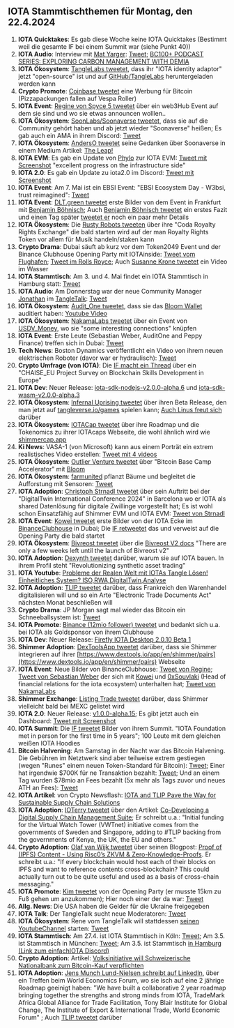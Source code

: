 ## IOTA Stammtischthemen für Montag, den 22.4.2024

1. **IOTA Quicktakes**: Es gab diese Woche keine IOTA Quicktakes (Bestimmt weil die gesamte IF bei einem Summit war (siehe Punkt 40))
2. **IOTA Audio**: Interview mit [Mat Yarger](https://twitter.com/Mat_Yarger): [Tweet](https://x.com/INATBA_org/status/1779850027440996489); [BC100+ PODCAST SERIES: EXPLORING CARBON MANAGEMENT WITH DEMIA](https://inatba.org/podcast/bc100-podcast-series-exploring-carbon-management-demia/)
3. **IOTA Ökosystem**: [TangleLabs tweetet](https://x.com/Tangle_Labs/status/1779857451875004878), dass ihr "IOTA identity adaptor" jetzt "open-source" ist und auf [GitHub/TangleLabs](https://github.com/Tangle-Labs/ssimon/tree/dev) heruntergeladen werden kann
4. **Crypto Promote**: [Coinbase tweetet](https://x.com/BitcoinMagazine/status/1779906937280172203) eine Werbung für Bitcoin (Pizzapackungen fallen auf Vespa Roller)
5. **IOTA Event**: [Regine von Spyce 5 tweetet](https://x.com/Energine/status/1779913400698425684) über ein web3Hub Event auf dem sie sind und wo sie etwas announcen wolllen..
6. **IOTA Ökosystem**: [SoonLabs/Soonaverse tweetet](https://x.com/soon_labs/status/1780120724902158715), dass sie auf die Community gehört haben und ab jetzt wieder "Soonaverse" heißen; Es gab auch ein AMA in ihrem Discord: [Tweet](https://x.com/soon_labs/status/1780295128349057435)
7. **IOTA Ökosystem**: [AndersO tweetet](https://x.com/A_Oestergaard/status/1780208471792631911) seine Gedanken über Soonaverse in einem Medium Artikel: [The Leap!](https://mirror.xyz/0xd137cbD64F1c3DE3eb7E14fD4cdfa87eBa909A29/8MzZIfLlNnELHpKBK-Wektwm-zkQjN1uYWo1eAu2qVE)
8. **IOTA EVM**: Es gab ein Update von [Phylo](https://twitter.com/PhyloIota) zur IOTA EVM: [Tweet mit Screenshot](https://x.com/Vrom14286662/status/1780229866639536292) "excellent progress on the infrastructure side"
9. **IOTA 2.0**: Es gab ein Update zu iota2.0 im Discord: [Tweet mit Screenshot](https://x.com/Vrom14286662/status/1780258505598857542)
10. **IOTA Event**: Am 7. Mai ist ein EBSI Event: "EBSI Ecosystem Day - W3bsi, trust reimagined": [Tweet](https://x.com/EU_EBSI/status/1780137734478159942)
11. **IOTA Event**: [DLT.green tweetet](https://x.com/dlt_green/status/1780142175335899499) erste Bilder von dem Event in Frankfurt mit [Benjamin Böhnisch](https://twitter.com/BenBoenisch); Auch [Benjamin Böhnisch tweetet](https://x.com/BenBoenisch/status/1780225710172323895) ein erstes Fazit und einen Tag später [tweetet er](https://x.com/BenBoenisch/status/1780552390413897904) noch ein paar mehr Details
12. **IOTA Ökosystem**: Die [Rusty Robots tweeten](https://x.com/RustyRobotCC/status/1780186735583822066) über ihre "Coda Royalty Rights Exchange" die bald starten wird auf der man Royalty Rights Token vor allem für Musik handeln/staken kann
13. **Crypto Drama**: Dubai säuft ab kurz vor dem Token2049 Event und der Binance Clubhouse Opening Party mit IOTAinside: [Tweet vom Flughafen](https://x.com/wallstreetbets/status/1780239153281585368); [Tweet im Rolls Royce](https://x.com/jrdnwelch/status/1780128544602963995); Auch [Susanne Krone tweetet](https://x.com/SusanneKrone/status/1780197647178998215) ein Video im Wasser
14. **IOTA Stammtisch**: Am 3. und 4. Mai findet ein IOTA Stammtisch in Hamburg statt: [Tweet](https://x.com/tangle_talk/status/1780616142823755981)
15. **IOTA Audio**: Am Donnerstag war der neue Community Manager [Jonathan](https://twitter.com/Eclipse647_) im [TangleTalk](https://twitter.com/tangle_talk): [Tweet](https://x.com/tangle_talk/status/1780424374044028975)
16. **IOTA Ökosystem**: [Audit_One tweetet](https://x.com/auditone_team/status/1780544265380049246), dass sie das [Bloom Wallet](https://bloomwallet.io/) auditiert haben: [Youtube Video](https://youtu.be/1GCrycs0NAc)
17. **IOTA Ökosystem**: [NakamaLabs tweetet](https://x.com/Nakama_Labs/status/1780558776841494552) über ein Event von [USDV_Money](https://twitter.com/USDV_Money), wo sie "some interesting connections" knüpfen
18. **IOTA Event**: Erste Leute (Sebastian Weber, AuditOne and Peppy Finance) treffen sich in Dubai: [Tweet](https://x.com/Sebasti65365174/status/1780561535972134917)
19. **Tech News**: Boston Dynamics veröffentlicht ein Video von ihrem neuen elektrischen Roboter (davor war er hydraulisch): [Tweet](https://x.com/heyBarsee/status/1780590530562347284)
20. **Crypto Umfrage (von IOTA)**: Die [IF macht ein Thread](https://x.com/iota/status/1780597083063366109) über ein "CHAISE_EU Project Survey on Blockchain Skills Development in Europe"
21. **IOTA Dev**: Neuer Release: [iota-sdk-nodejs-v2.0.0-alpha.6](https://github.com/iotaledger/iota-sdk/releases/tag/iota-sdk-nodejs-v2.0.0-alpha.6) und [iota-sdk-wasm-v2.0.0-alpha.3](https://github.com/iotaledger/iota-sdk/releases/tag/iota-sdk-wasm-v2.0.0-alpha.3)
22. **IOTA Ökosystem**: [Infernal Uprising tweetet](https://x.com/InfernalNFTs/status/1780630653920321620) über ihren Beta Release, den man jetzt auf [tangleverse.io/games](https://www.tangleverse.io/games) spielen kann; [Auch Linus freut sich](https://x.com/LinusNaumann/status/1780631793659519147) darüber
23. **IOTA Ökosystem**: [IOTACap tweetet](https://x.com/IotaCap/status/1780633700666945797) über ihre Roadmap und die Tokenomics zu ihrer IOTAcaps Webseite, die wohl ähnlich wird wie [shimmercap.app](https://www.shimmercap.app/)
24. **Ki News**: VASA-1 (von Microsoft) kann aus einem Porträt ein extrem realistisches Video erstellen: [Tweet mit 4 videos](https://x.com/OrctonAI/status/1781333110681923781)
25. **IOTA Ökosystem**: [Outlier Venture tweetet](https://x.com/OVioHQ/status/1780853803623068045) über "Bitcoin Base Camp Accelerator" mit [Bloom](https://twitter.com/bloomwalletio) 
26. **IOTA Ökosystem**: [farmunited](https://twitter.com/FarmUnited) pflanzt Bäume und begleitet die Aufforstung mit Sensoren: [Tweet](https://x.com/EtoGruppe/status/1780876568518066346)
27. **IOTA Adoption**: [Christoph Strnadl tweetet](https://x.com/archimate/status/1780904251809493099) über sein Auftritt bei der "DigitalTwin International Conference 2024" in Barcelona wo er IOTA als shared Datenlösung für digitale Zwillinge vorgestellt hat; Es ist wohl schon Einsatzfähig auf Shimmer EVM und IOTA EVM: [Tweet von Strnadl](https://x.com/archimate/status/1780930536287941086)
28. **IOTA Event**: [Kowei tweetet](https://x.com/kowei1995/status/1780921081240400311) erste Bilder von der IOTA Ecke im [BinanceClubhouse](https://twitter.com/hashtag/BinanceClubhouse?src=hashtag_click) in Dubai; Die [IF retweetet](https://x.com/iota/status/1780950618099650859) das und verweist auf die Opening Party die bald startet
29. **IOTA Ökosystem**: [Bivreost tweetet](https://x.com/bivreost/status/1780929394975912393) über die [Bivreost V2 docs](https://docs.bivreost.com/) "There are only a few weeks left until the launch of Bivreost v2"
30. **IOTA Adoption**: [Dexynth tweetet](https://x.com/DEXYNTH/status/1780862578568421468) darüber, warum sie auf IOTA bauen. In ihrem Profil steht "Revolutionizing synthetic asset trading"
31. **IOTA Youtube**: [Probleme der Realen Welt mit IOTAs Tangle Lösen! Einheitliches System? ISO,RWA,DigitalTwin,Analyse](https://www.youtube.com/watch?v=qQQhlyRjvnY)
32. **IOTA Adoption**: [TLIP tweetet](https://x.com/TLIP_io/status/1780985363898503433) darüber, dass Frankreich den Warenhandel digitalisieren will und so ein Arte "Electronic Trade Documents Act" nächsten Monat beschließen will
33. **Crypto Drama**: JP Morgan sagt mal wieder das Bitcoin ein Schneeballsystem ist: [Tweet](https://x.com/Swan/status/1780984490262770064)
34. **IOTA Promote**: [Binance (12mio follower) tweetet](https://x.com/binance/status/1781005567353397412) und bedankt sich u.a. bei IOTA als Goldsponsor von ihrem Clubhouse
35. **IOTA Dev**: Neuer Release: [Firefly IOTA Desktop 2.0.10 Beta 1](https://github.com/iotaledger/firefly/releases/tag/desktop-iota-2.0.10-beta-1)
36. **Shimmer Adoption**: [DexToolsApp tweetet](https://x.com/DEXToolsApp/status/1781101873094639816) darüber, dass sie Shimmer integrieren auf ihrer [https://www.dextools.io/app/en/shimmer/pairs](https://www.dextools.io/app/en/shimmer/pairs) Webseite
37. **IOTA Event**: Neue Bilder von BinanceClubhouse: [Tweet von Regine](https://x.com/Energine/status/1781235377019211896); [Tweet von Sebastian Weber](https://x.com/Sebasti65365174/status/1781260358398697933) der sich mit [Kowei](https://twitter.com/kowei1995) und [0xSouvlaki](https://twitter.com/0xSouvlaki) (Head of financial relations for the iota ecosystem) unterhalten hat; [Tweet von NakamaLabs](https://x.com/Nakama_Labs/status/1781347991325929483)
38. **Shimmer Exchange**: [Listing Trade tweetet](https://x.com/Listing_Trade/status/1781270072717123731) darüber, dass Shimmer vielleicht bald bei MEXC gelistet wird
39. **IOTA 2.0**: Neuer Release: [v1.0.0-alpha.15](https://github.com/iotaledger/iota-core/releases/tag/v1.0.0-alpha.15); Es gibt jetzt auch ein Dashboard: [Tweet mit Screenshot](https://x.com/Vrom14286662/status/1781581666189754724)
40. **IOTA Summit**: Die [IF tweetet](https://x.com/iota/status/1781321874426732816) Bilder von ihrem Summit. "IOTA Foundation met in person for the first time in 5 years"; 100 Leute mit dem gleichen weißen IOTA Hoodies
41. **Bitcoin Halvening**: Am Samstag in der Nacht war das Bitcoin Halvening. Die Gebühren im Netztwerk sind aber teilweise extrem gestiegen (wegen "Runes" einem neuen Token-Standard für Bitcoin): [Tweet](https://x.com/CryptoAvon2626/status/1781610192179810698); Einer hat irgendwie $700K für ne Transaktion bezahlt: [Tweet](https://x.com/rajatsonifnance/status/1781591967949865210); Und an einem Tag wurden $78mio an Fees bezahlt (5x mehr als Tags zuvor und neues ATH an Fees): [Tweet](https://x.com/DefiLlama/status/1782126325140009307)
42. **IOTA Artikel**: von Crypto Newsflash: [IOTA and TLIP Pave the Way for Sustainable Supply Chain Solutions](https://www.crypto-news-flash.com/iota-and-tlip-pave-the-way-for-sustainable-supply-chain-solutions/)
43. **IOTA Adoption**: [IOTerry tweetet](https://x.com/io_terry/status/1781716059755610481) über den Artikel: [Co-Developing a Digital Supply Chain Management Suite](https://www.maritime-executive.com/editorials/co-developing-a-digital-supply-chain-management-suite); Er schreibt u.a.: "Initial funding for the Virtual Watch Tower (VWTnet) initiative comes from the governments of Sweden and Singapore, adding to #TLIP backing from the governments of Kenya, the UK, the EU and others."
44. **Crypto Adoption**: [Olaf van Wijk tweetet](https://x.com/ovanwijk/status/1781773063551336857) über seinen Blogpost: [Proof of (IPFS) Content - Using Risc0’s ZKVM & Zero-Knowledge-Proofs](https://ovanwijk.medium.com/proof-of-ipfs-content-e43d1698cba2). Er schreibt u.a.: "If every blockchain would host each of their blocks on IPFS and want to reference contents cross-blockchain? This could actually turn out to be quite useful and used as a basis of cross-chain messaging."
45. **IOTA Promote**: [Kim tweetet](https://x.com/KimJongUnrekt/status/1781923079586738366) von der Opening Party (er musste 15km zu Fuß gehen um anzukommen); Hier noch einer der da war: [Tweet](https://x.com/Cigamatoi/status/1781937756421136741)
46. **Allg. News**: Die USA haben die Gelder für die Ukraine freigegeben
47. **IOTA Talk**: Der TangleTalk sucht neue Moderatoren: [Tweet](https://x.com/tangle_talk/status/1781926125322539309)
48. **IOTA Ökosystem**: Rene vom TangleTalk will stattdessen [seinen YoutubeChannel](https://www.youtube.com/@r3new/videos) starten: [Tweet](https://x.com/renewid/status/1782102184970100949)
49. **IOTA Stammtisch**: Am 27.4. ist IOTA Stammtisch in Köln: [Tweet](https://x.com/sciascma/status/1782025708526518471); Am 3.5. ist Stammtisch in München: [Tweet](https://x.com/IotaMunchen/status/1782032371375624581); Am 3.5. ist Stammtisch [in Hamburg (Link zum einfachIOTA Discord)](https://discord.com/channels/446950114913943562/667801332543127562/1230506342234460201)
50. **Crypto Adoption**: Artikel: [Volksinitiative will Schweizerische Nationalbank zum Bitcoin-Kauf verpflichten](https://www.blocktrainer.de/blog/volksinitiative-will-schweizerische-nationalbank-zum-bitcoin-kauf-verpflichten/)
51. **IOTA Adoption**: [Jens Munch Lund-Nielsen schreibt auf LinkedIn](https://www.linkedin.com/posts/jens-munch-lund-nielsen_tradetech-digitaltrade-iota-activity-7187433537225015296-0cBT), über ein Treffen beim World Economics Forum, wo sie isch auf eine 2 jährige Roadmap geeinigt haben: "We have built a collaborative 2 year roadmap bringing together the strengths and strong minds from IOTA, TradeMark Africa Global Alliance for Trade Facilitation, Tony Blair Institute for Global Change, The Institute of Export & International Trade, World Economic Forum" ; Auch [TLIP tweetet](https://x.com/TLIP_io/status/1782342145505980433) darüber
